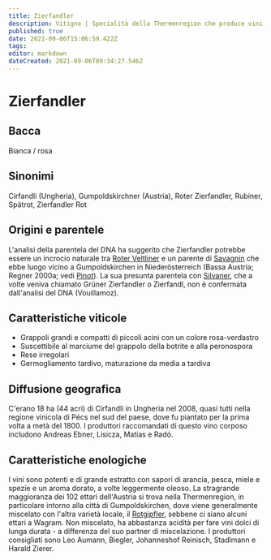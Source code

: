 ```yaml
---
title: Zierfandler
description: Vitigno | Specialità della Thermenregion che produce vini potenti, aromatici e molto caratteristici, tipicamente in collaborazione con Rotgipfler.
published: true
date: 2021-09-06T15:06:59.422Z
tags: 
editor: markdown
dateCreated: 2021-09-06T09:34:27.546Z
---
```


# Zierfandler

## Bacca
Bianca / rosa

## Sinonimi
Cirfandli (Ungheria), Gumpoldskirchner (Austria), Roter Zierfandler, Rubiner, Spätrot, Zierfandler Rot


## Origini e parentele
L'analisi della parentela del DNA ha suggerito che Zierfandler potrebbe essere un incrocio naturale tra [Roter Veltliner](/vitigni/bacca-bianca/roter-veltliner) e un parente di [Savagnin](/vitigni/bacca-bianca/savagnin) che ebbe luogo vicino a Gumpoldskirchen in Niederösterreich (Bassa Austria; Regner 2000a; vedi [Pinot](/vitigni/Francia/pinot)). La sua presunta parentela con [Silvaner](/vitigni/bacca-bianca/silvaner), che a volte veniva chiamato Grüner Zierfandler o Zierfandl, non è confermata dall'analisi del DNA (Vouillamoz).
## Caratteristiche viticole

- Grappoli grandi e compatti di piccoli acini con un colore rosa-verdastro
- Suscettibile al marciume del grappolo della botrite e alla peronospora
- Rese irregolari
- Germogliamento tardivo, maturazione da media a tardiva

## Diffusione geografica

C'erano 18 ha (44 acri) di Cirfandli in Ungheria nel 2008, quasi tutti nella regione vinicola di Pécs nel sud del paese, dove fu piantato per la prima volta a metà del 1800. I produttori raccomandati di questo vino corposo includono Andreas Ebner, Lisicza, Matias e Radó.

## Caratteristiche enologiche

I vini sono potenti e di grande estratto con sapori di arancia, pesca, miele e spezie e un aroma dorato, a volte leggermente oleoso. La stragrande maggioranza dei 102 ettari dell'Austria si trova nella Thermenregion, in particolare intorno alla città di Gumpoldskirchen, dove viene generalmente miscelato con l'altra varietà locale, il [Rotgipfler](/vitigni/bacca-bianca/rotgipfler), sebbene ci siano alcuni ettari a Wagram. Non miscelato, ha abbastanza acidità per fare vini dolci di lunga durata - a differenza del suo partner di miscelazione. I produttori consigliati sono Leo Aumann, Biegler, Johanneshof Reinisch, Stadlmann e Harald Zierer.